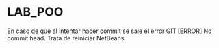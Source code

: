 # LAB_POO

En caso de que al intentar hacer commit se sale el error GIT [ERROR] No commit head. Trata de reiniciar NetBeans
